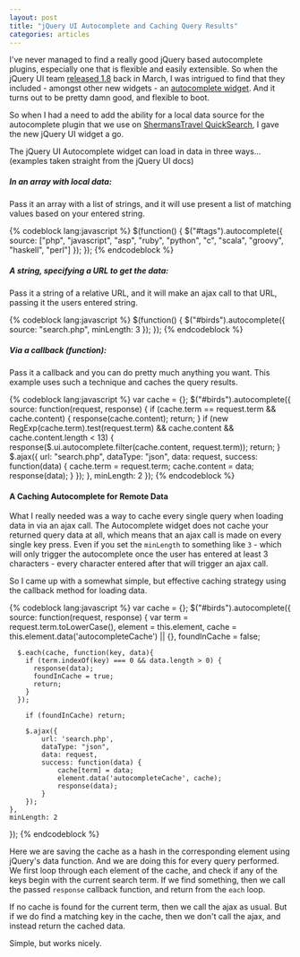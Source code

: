 ```yaml
---
layout: post
title: "jQuery UI Autocomplete and Caching Query Results"
categories: articles
---
```


<p>I've never managed to find a really good jQuery based autocomplete plugins, especially one that is flexible and easily extensible. So when the jQuery UI team <a href="http://blog.jqueryui.com/2010/03/jquery-ui-18/">released 1.8</a> back in March, I was intrigued to find that they included - amongst other new widgets - an <a href="http://jqueryui.com/demos/autocomplete/">autocomplete widget</a>. And it turns out to be pretty damn good, and flexible to boot.</p>

<p>So when I had a need to add the ability for a local data source for the autocomplete plugin that we use on <a href="http://quicksearch.shermanstravel.com">ShermansTravel QuickSearch</a>, I gave the new jQuery UI widget a go.</p>

<!--more-->

<p>The jQuery UI Autocomplete widget can load in data in three ways... (examples taken straight from the jQuery UI docs)</p>

<h5>In an array with local data:</h5>
<p>Pass it an array with a list of strings, and it will use present a list of matching values based on your entered string.</p>

{% codeblock lang:javascript %}
$(function() {
	$("#tags").autocomplete({
		source: ["php", "javascript", "asp", "ruby", "python", "c", "scala", "groovy", "haskell", "perl"]
	});
});
{% endcodeblock %}

<h5>A string, specifying a URL to get the data:</h5>
<p>Pass it a string of a relative URL, and it will make an ajax call to that URL, passing it the users entered string.</p>

{% codeblock lang:javascript %}
$(function() {
	$("#birds").autocomplete({
		source: "search.php",
		minLength: 3
	});
});
{% endcodeblock %}

<h5>Via a callback (function):</h5>
<p>Pass it a callback and you can do pretty much anything you want. This example uses such a technique and caches the query results.</p>

{% codeblock lang:javascript %}
var cache = {};
$("#birds").autocomplete({
	source: function(request, response) {
		if (cache.term == request.term && cache.content) {
			response(cache.content);
			return;
		}
		if (new RegExp(cache.term).test(request.term) && cache.content && cache.content.length < 13) {
			response($.ui.autocomplete.filter(cache.content, request.term));
			return;
		}
		$.ajax({
			url: "search.php",
			dataType: "json",
			data: request,
			success: function(data) {
				cache.term = request.term;
				cache.content = data;
				response(data);
			}
		});
	},
	minLength: 2
});
{% endcodeblock %}

<h4>A Caching Autocomplete for Remote Data</h4>

<p>What I really needed was a way to cache every single query when loading data in via an ajax call. The Autocomplete widget does not cache your returned query data at all, which means that an ajax call is made on every single key press. Even if you set the <code>minLength</code> to something like <code>3</code> - which will only trigger the autocomplete once the user has entered at least 3 characters - every character entered after that will trigger an ajax call.</p>

<p>So I came up with a somewhat simple, but effective caching strategy using the callback method for loading data.</p>

{% codeblock lang:javascript %}
var cache = {};
$("#birds").autocomplete({
	source: function(request, response) {
	  var term          = request.term.toLowerCase(),
	      element       = this.element,
	      cache         = this.element.data('autocompleteCache') || {},
	      foundInCache  = false;

	  $.each(cache, function(key, data){
	    if (term.indexOf(key) === 0 && data.length > 0) {
	      response(data);
	      foundInCache = true;
	      return;
	    }
	  });

		if (foundInCache) return;

		$.ajax({
			url: 'search.php',
			dataType: "json",
			data: request,
			success: function(data) {
				cache[term] = data;
				element.data('autocompleteCache', cache);
				response(data);
			}
		});
	},
	minLength: 2
});
{% endcodeblock %}

<p>Here we are saving the cache as a hash in the corresponding element using jQuery's data function. And we are doing this for every query performed. We first loop through each element of the cache, and check if any of the keys begin with the current search term. If we find something, then we call the passed <code>response</code> callback function, and return from the <code>each</code> loop.</p>

<p>If no cache is found for the current term, then we call the ajax as usual. But if we do find a matching key in the cache, then we don't call the ajax, and instead return the cached data.</p>

<p>Simple, but works nicely.</p>